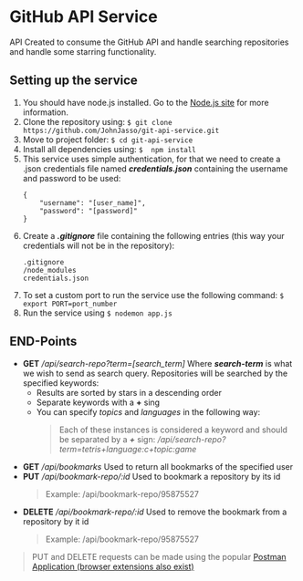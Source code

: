 # GitHub API Service
API Created to consume the GitHub API and handle searching repositories and handle some starring functionality.

## Setting up the service

 1. You should have node.js installed. Go to the [Node.js site](https://nodejs.org/) for more information.
 2. Clone the repository using:  `$ git clone https://github.com/JohnJasso/git-api-service.git`
 3. Move to project folder: `$ cd git-api-service`
 4. Install all dependencies using: `$  npm install`
 5. This service uses simple authentication, for that we need to create a .json credentials file named ***credentials.json*** containing the username and password to be used:
	 ```
	 { 
		 "username": "[user_name]", 
		 "password": "[password]" 
	}
	```
6. Create a ***.gitignore*** file containing the following entries (this way your credentials will not be in the repository):
	```
	.gitignore
	/node_modules
	credentials.json
7. To set a custom port to run the service use the following command: `$ export PORT=port_number`
8. Run the service using `$ nodemon app.js`

## END-Points

 - **GET** */api/search-repo?term=[search_term]*
	Where ***search-term*** is what we wish to send as search query. Repositories will be searched by the specified keywords:
	- Results are sorted by stars in a descending order
	- Separate keywords with a **+** sing
	- You can specify *topics* and *languages* in the following way:
		> Each of these instances is considered a keyword and should be separated by a ***+*** sign:
		> */api/search-repo?term=tetris+language:c+topic:game*
- **GET** */api/bookmarks*
	Used to return all bookmarks of the specified user
- **PUT** */api/bookmark-repo/:id*
	Used to bookmark a repository by its id
	> Example: 
	> /api/bookmark-repo/95875527
- **DELETE** */api/bookmark-repo/:id*
	Used to remove the bookmark from a repository by it id
	> Example: 
	> /api/bookmark-repo/95875527
	

> PUT and DELETE requests can be made using the popular [Postman
> Application (browser extensions also exist)](https://www.postman.com)